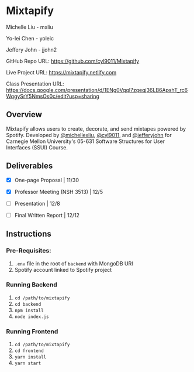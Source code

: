# Mixtapify

Michelle Liu - mxliu

Yo-lei Chen - yoleic

Jeffery John - jjohn2

GitHub Repo URL: https://github.com/cyl9011/Mixtapify

Live Project URL: https://mixtapify.netlify.com

Class Presentation URL: https://docs.google.com/presentation/d/1ENg0Vqql7zqeqj36LB6ApshT_rc6WqgySrY5NmsOs0c/edit?usp=sharing

## Overview

Mixtapify allows users to create, decorate, and send mixtapes powered by Spotify. Developed by [@michellexliu](https://github.com/michellexliu), [@cyl9011](https://github.com/cyl9011), and [@jefferyjohn](https://github.com/jefferyjohn) for Carnegie Mellon University's 05-631 Software Structures for User Interfaces (SSUI) Course.

## Deliverables

- [X] One-page Proposal | 11/30

- [X] Professor Meeting (NSH 3513) | 12/5

- [ ] Presentation | 12/8

- [ ] Final Written Report | 12/12

## Instructions

### Pre-Requisites:
1. `.env` file in the root of `backend` with MongoDB URI
2. Spotify account linked to Spotify project

### Running Backend
1. `cd /path/to/mixtapify`
2. `cd backend`
3. `npm install`
4. `node index.js`

### Running Frontend
1. `cd /path/to/mixtapify`
2. `cd frontend`
3. `yarn install`
4. `yarn start`